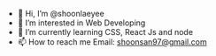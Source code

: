 - 👋 Hi, I’m @shoonlaeyee
- 👀 I’m interested in Web Developing
- 🌱 I’m currently learning CSS, React Js and node
- 📫 How to reach me 
Email: shoonsan97@gmail.com

<!---
shoonlaeyee/shoonlaeyee is a ✨ special ✨ repository because its `README.md` (this file) appears on your GitHub profile.
You can click the Preview link to take a look at your changes.
--->
